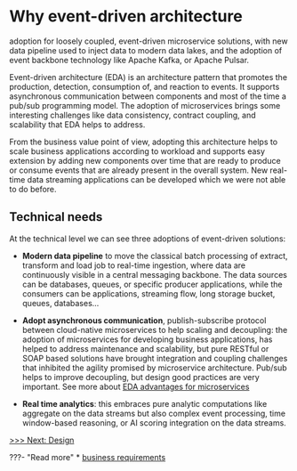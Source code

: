 # Why event-driven architecture

adoption for loosely coupled, event-driven microservice solutions, with new data pipeline used to inject data to modern data lakes, and the adoption of event backbone technology like Apache Kafka, or Apache Pulsar.

Event-driven architecture (EDA) is an architecture pattern that promotes the production, detection, consumption of, and reaction to events. It supports asynchronous communication between components and most of the time a pub/sub programming model. The adoption of microservices brings some interesting challenges like data consistency, contract coupling, and scalability that EDA helps to address.

From the business value point of view, adopting this architecture helps to scale business applications according to workload and supports easy extension by adding new components over time that are ready to produce or consume events that are already present in the overall system. New real-time data streaming applications can be developed which we were not able to do before.

## Technical needs

At the technical level we can see three adoptions of event-driven solutions:

* **Modern data pipeline** to move the classical batch processing of extract, transform and load job to real-time ingestion, where data are continuously visible in a central messaging backbone. The data sources can be databases, queues, or specific producer applications, while the consumers can be applications, streaming flow, long storage bucket, queues, databases…

* **Adopt asynchronous communication**, publish-subscribe protocol between cloud-native microservices to help scaling and decoupling: the adoption of microservices for developing business applications, has helped to address maintenance and scalability, but pure RESTful or SOAP based solutions have brought integration and coupling challenges that inhibited the agility promised by microservice architecture. Pub/sub helps to improve decoupling, but design good practices are very important. See more about [EDA advantages for microservices]()

* **Real time analytics**: this embraces pure analytic computations like aggregate on the data streams but also complex event processing, time window-based reasoning, or AI scoring integration on the data streams.


[>>> Next: Design](./design.md)

???- "Read more"
    * [business requirements](https://ibm-cloud-architecture.github.io/refarch-eda/introduction/usecases/)